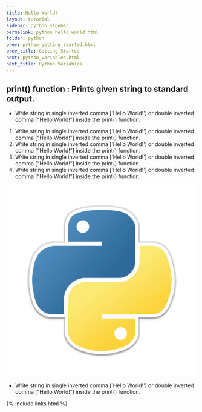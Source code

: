 ```yaml
---
title: Hello World!
layout: tutorial
sidebar: python_sidebar
permalink: python_hello_world.html
folder: python
prev: python_getting_started.html
prev_title: Getting Started
next: python_variables.html
next_title: Python Variables
---
```


## print() function : Prints given string to standard output.


<div id="tut-content"> 
    <ul>
        <li> Write string in single inverted comma [‘Hello World!’]  or double inverted comma [“Hello World!”] inside the print() function.</li>
    </ul> 
</div>

<div id="tut-content"> 
    <ol>    
        <li> Write string in single inverted comma [‘Hello World!’]  or double inverted comma [“Hello World!”] inside the print() function.</li>
        <li> Write string in single inverted comma [‘Hello World!’]  or double inverted comma [“Hello World!”] inside the print() function.</li>
        <li> Write string in single inverted comma [‘Hello World!’]  or double inverted comma [“Hello World!”] inside the print() function.</li>
        <li> Write string in single inverted comma [‘Hello World!’]  or double inverted comma [“Hello World!”] inside the print() function.</li>
    </ol>
</div>

<div id="tut-img">
    <img src="/images/tutorials/python/Python-logo-color.png" class="tut-img" alt="python logo">
</div>

<div id="tut-content"> 
    <ul>
        <li> Write string in single inverted comma [‘Hello World!’]  or double inverted comma [“Hello World!”] inside the print() function.</li>
    </ul>
</div>
{% include links.html %}
